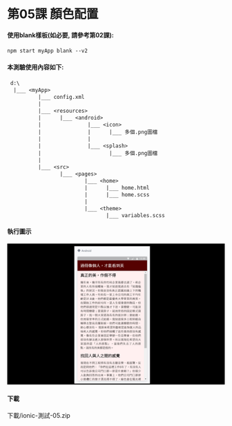 # 第05課 顏色配置


#### 使用blank樣板(如必要, 請參考第02課):
```
npm start myApp blank --v2
```


#### 本測驗使用內容如下:
```
 d:\
  |___ <myApp> 
          |___ config.xml 
          |
          |___ <resources>     
          |      |___ <android>  
          |               |___ <icon>
          |               |      |___ 多個.png圖檔          
          |               | 
          |               |___ <splash> 
          |                      |___ 多個.png圖檔              
          |               
          |___ <src>          
                 |___ <pages>   
                         |___ <home> 
                         |      |___ home.html 
                         |      |___ home.scss   
                         |      
                         |___ <theme> 
                                |___ variables.scss  
```


#### 執行圖示
![GitHub Logo](/images/fig05-01.jpg)


#### 下載
下載/ionic-測試-05.zip



